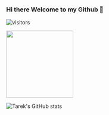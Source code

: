 ### Hi there Welcome to my Github 👋

<!--
**tarekkheir/tarekkheir** is a ✨ _special_ ✨ repository because its `README.md` (this file) appears on your GitHub profile.

Here are some ideas to get you started:

- 🔭 I’m currently working on ...
- 🌱 I’m currently learning ...
- 👯 I’m looking to collaborate on ...
- 🤔 I’m looking for help with ...
- 💬 Ask me about ...
- 📫 How to reach me: ...
- 😄 Pronouns: ...
- ⚡ Fun fact: ...
-->
![visitors](https://visitor-badge.glitch.me/badge?page_id=page.id)

<img height="180em" src="https://github-readme-stats.vercel.app/api?username=Tarek&show_icons=true&hide_border=true&&count_private=true&include_all_commits=true" />

![Tarek's GitHub stats](https://github-readme-stats.vercel.app/api?username=Tarek&show_icons=true&theme=cobalt)
